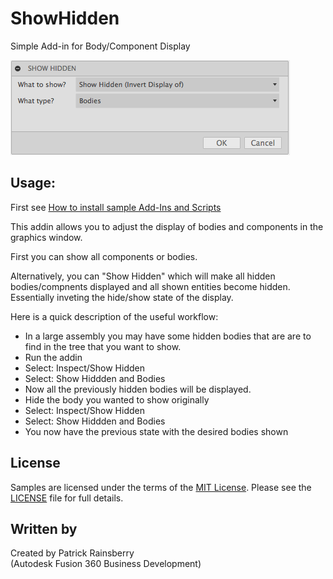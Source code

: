 # ShowHidden
Simple Add-in for Body/Component Display

![showHidden Dialog](./resources/showHidden.png)
## Usage:
First see [How to install sample Add-Ins and Scripts](https://rawgit.com/AutodeskFusion360/AutodeskFusion360.github.io/master/Installation.html)

This addin allows you to adjust the display of bodies and components in the graphics window.

First you can show all components or bodies.  

Alternatively, you can "Show Hidden" which will make all hidden bodies/compnents displayed and all shown entities become hidden.  Essentially inveting the hide/show state of the display.

Here is a quick description of the useful workflow:
  * In a large assembly you may have some hidden bodies that are are to find in the tree that you want to show.
  * Run the addin
  * Select: Inspect/Show Hidden
  * Select: Show Hiddden and Bodies
  * Now all the previously hidden bodies will be displayed.
  * Hide the body you wanted to show originally
  * Select: Inspect/Show Hidden
  * Select: Show Hiddden and Bodies
  * You now have the previous state with the desired bodies shown

## License
Samples are licensed under the terms of the [MIT License](http://opensource.org/licenses/MIT). Please see the [LICENSE](LICENSE) file for full details.

## Written by

Created by Patrick Rainsberry <br /> (Autodesk Fusion 360 Business Development)

